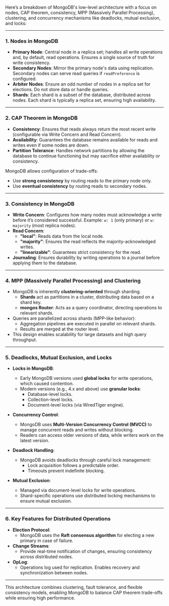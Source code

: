 Here’s a breakdown of MongoDB's low-level architecture with a focus on nodes, CAP theorem, consistency, MPP (Massively Parallel Processing), clustering, and concurrency mechanisms like deadlocks, mutual exclusion, and locks:

---

### 1. **Nodes in MongoDB**
   - **Primary Node**: Central node in a replica set; handles all write operations and, by default, read operations. Ensures a single source of truth for write consistency.
   - **Secondary Nodes**: Mirror the primary node's data using replication. Secondary nodes can serve read queries if `readPreference` is configured.
   - **Arbiter Nodes**: Ensure an odd number of nodes in a replica set for elections. Do not store data or handle queries.
   - **Shards**: Each shard is a subset of the database, distributed across nodes. Each shard is typically a replica set, ensuring high availability.

---

### 2. **CAP Theorem in MongoDB**
   - **Consistency**: Ensures that reads always return the most recent write (configurable via Write Concern and Read Concern).
   - **Availability**: Guarantees the database remains available for reads and writes even if some nodes are down.
   - **Partition Tolerance**: Handles network partitions by allowing the database to continue functioning but may sacrifice either availability or consistency.

   MongoDB allows configuration of trade-offs:
   - Use **strong consistency** by routing reads to the primary node only.
   - Use **eventual consistency** by routing reads to secondary nodes.

---

### 3. **Consistency in MongoDB**
   - **Write Concern**: Configures how many nodes must acknowledge a write before it’s considered successful. Example: `w: 1` (only primary) or `w: majority` (most replica nodes).
   - **Read Concern**:
     - **"local"**: Reads data from the local node.
     - **"majority"**: Ensures the read reflects the majority-acknowledged writes.
     - **"linearizable"**: Guarantees strict consistency for the read.
   - **Journaling**: Ensures durability by writing operations to a journal before applying them to the database.

---

### 4. **MPP (Massively Parallel Processing) and Clustering**
   - MongoDB is inherently **clustering-oriented** through sharding.
     - **Shards** act as partitions in a cluster, distributing data based on a shard key.
     - **mongos Router**: Acts as a query coordinator, directing operations to relevant shards.
   - Queries are parallelized across shards (MPP-like behavior):
     - Aggregation pipelines are executed in parallel on relevant shards.
     - Results are merged at the router level.
   - This design enables scalability for large datasets and high query throughput.

---

### 5. **Deadlocks, Mutual Exclusion, and Locks**
   - **Locks in MongoDB**:
     - Early MongoDB versions used **global locks** for write operations, which caused contention.
     - Modern versions (e.g., 4.x and above) use **granular locks**:
       - Database-level locks.
       - Collection-level locks.
       - Document-level locks (via WiredTiger engine).
   - **Concurrency Control**:
     - MongoDB uses **Multi-Version Concurrency Control (MVCC)** to manage concurrent reads and writes without blocking.
     - Readers can access older versions of data, while writers work on the latest version.

   - **Deadlock Handling**:
     - MongoDB avoids deadlocks through careful lock management:
       - Lock acquisition follows a predictable order.
       - Timeouts prevent indefinite blocking.

   - **Mutual Exclusion**:
     - Managed via document-level locks for write operations.
     - Shard-specific operations use distributed locking mechanisms to ensure mutual exclusion.

---

### 6. **Key Features for Distributed Operations**
   - **Election Protocol**:
     - MongoDB uses the **Raft consensus algorithm** for electing a new primary in case of failure.
   - **Change Streams**:
     - Provide real-time notification of changes, ensuring consistency across distributed nodes.
   - **OpLog**:
     - Operations log used for replication. Enables recovery and synchronization between nodes.

---

This architecture combines clustering, fault tolerance, and flexible consistency models, enabling MongoDB to balance CAP theorem trade-offs while ensuring high performance.
